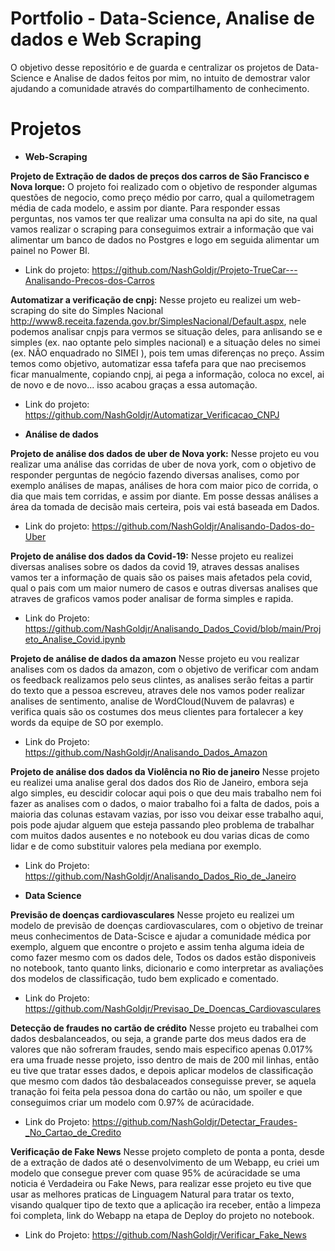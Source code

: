 # Portfolio  - Data-Science, Analise de dados e Web Scraping
O objetivo desse repositório e de guarda e centralizar os projetos de Data-Science e Analise de dados feitos por mim, no intuito de demostrar valor ajudando a comunidade através do compartilhamento de conhecimento.


# Projetos

- **Web-Scraping**

**Projeto de Extração de dados de preços dos carros de São Francisco e Nova Iorque:**
O projeto foi realizado com o objetivo de responder algumas questões de negocio, como preço médio por carro, qual a quilometragem média de cada modelo, e assim por diante.
Para responder essas perguntas, nos vamos ter que realizar uma consulta na api do site, na qual vamos realizar o scraping para conseguimos extrair a informação que vai alimentar um banco de dados no Postgres e logo em seguida alimentar um painel no Power BI.
- Link do projeto: https://github.com/NashGoldjr/Projeto-TrueCar---Analisando-Precos-dos-Carros


**Automatizar a verificação de cnpj:** Nesse projeto eu realizei um web-scraping do site do Simples Nacional http://www8.receita.fazenda.gov.br/SimplesNacional/Default.aspx, nele podemos analisar cnpjs para vermos se situação deles, para anlisando se e simples (ex. nao optante pelo simples nacional) e a situação deles no simei (ex. NÃO enquadrado no SIMEI
), pois tem umas diferenças no preço. Assim temos como objetivo, automatizar essa tafefa para que nao precisemos ficar manualmente, copiando cnpj, ai pega a informação, coloca no excel, ai de novo e de novo... isso acabou graças a essa automação.
- Link do projeto: https://github.com/NashGoldjr/Automatizar_Verificacao_CNPJ


- **Análise de dados**

**Projeto de análise dos dados de uber de Nova york:**
Nesse projeto eu vou realizar uma análise das corridas de uber de nova york, com o objetivo de responder perguntas de negócio fazendo diversas analises, como por exemplo análises de mapas, análises de hora com maior pico de corrida, o dia que mais tem corridas, e assim por diante.  Em posse dessas análises a área da tomada de decisão mais certeira, pois vai está baseada em Dados.
- Link do projeto: https://github.com/NashGoldjr/Analisando-Dados-do-Uber


**Projeto de análise dos dados da Covid-19:**
Nesse projeto eu realizei diversas analises sobre os dados da covid 19, atraves dessas analises vamos ter a informação de quais são os paises mais afetados pela covid, qual o pais com um maior numero de casos e outras diversas analises que atraves de graficos vamos poder analisar de forma simples e rapida.
- Link do Projeto: https://github.com/NashGoldjr/Analisando_Dados_Covid/blob/main/Projeto_Analise_Covid.ipynb


**Projeto de análise de dados da amazon**
Nesse projeto eu vou realizar analises com os dados da amazon, com o objetivo de verificar com andam os feedback realizamos pelo seus clintes, as analises serão feitas a partir do texto que a pessoa escreveu, atraves dele nos vamos poder realizar analises de sentimento, analise de WordCloud(Nuvem de palavras) e verifica quais são os costumes dos meus clientes para fortalecer a key words da equipe de SO por exemplo.
- Link do Projeto: https://github.com/NashGoldjr/Analisando_Dados_Amazon

**Projeto de análise dos dados da Violência  no Rio de janeiro**
Nesse projeto eu realizei uma analise geral dos dados dos Rio de Janeiro, embora seja algo simples, eu descidir colocar aqui pois o que deu mais trabalho nem foi fazer as analises com o dados, o maior trabalho foi a falta de dados, pois a maioria das colunas estavam vazias, por isso vou deixar esse trabalho aqui, pois pode ajudar alguem que esteja passando pleo problema de trabalhar com muitos dados ausentes e no notebook eu dou varias dicas de como lidar e de como substituir valores pela mediana por exemplo.
- Link do Projeto: https://github.com/NashGoldjr/Analisando_Dados_Rio_de_Janeiro


- **Data Science**

**Previsão de doenças cardiovasculares**
Nesse projeto eu realizei um modelo de previsão de doenças cardiovasculares, com o objetivo de treinar meus conhecimentos de Data-Scisce e ajudar a comunidade médica por exemplo, alguem que encontre o projeto e assim tenha alguma ideia de como fazer mesmo com os dados dele, Todos os dados estão disponiveis no notebook, tanto quanto links, dicionario e como interpretar as avaliações dos modelos de classificação, tudo bem explicado e comentado.
- Link do Projeto: https://github.com/NashGoldjr/Previsao_De_Doencas_Cardiovasculares


**Detecção de fraudes no cartão de crédito**
Nesse projeto eu trabalhei com dados desbalanceados, ou seja, a grande parte dos meus dados era de valores que não sofreram fraudes, sendo mais especifico apenas 0.017% era uma fruade nesse projeto, isso dentro de mais de 200 mil linhas, então eu tive que tratar esses dados, e depois aplicar modelos de classificação que mesmo com dados tão desbalaceados conseguisse prever, se aquela tranação foi feita pela pessoa dona do cartão ou não, um spoiler e que conseguimos criar um modelo com 0.97% de acúracidade.
- Link do Projeto: https://github.com/NashGoldjr/Detectar_Fraudes-_No_Cartao_de_Credito

**Verificação de Fake News**
Nesse projeto completo de ponta a ponta, desde de a extração de dados até o desenvolvimento de um Webapp, eu criei um modelo que consegue prever com quase 95% de acúracidade se uma noticia é Verdadeira ou Fake News, para realizar esse projeto eu tive que usar as melhores praticas de Linguagem Natural para tratar os texto, visando qualquer tipo de texto que a aplicação ira receber, então a limpeza foi completa, link do Webapp na etapa de Deploy do projeto no notebook.
- Link do Projeto: https://github.com/NashGoldjr/Verificar_Fake_News
